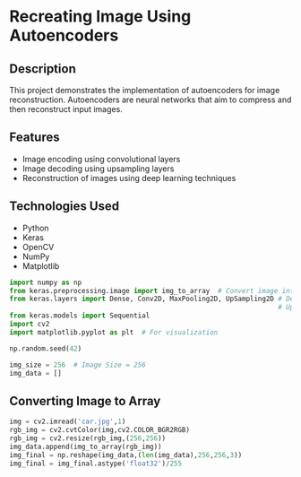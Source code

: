 # Recreating Image Using Autoencoders  

## Description  
This project demonstrates the implementation of autoencoders for image reconstruction. Autoencoders are neural networks that aim to compress and then reconstruct input images.  

## Features  
- Image encoding using convolutional layers  
- Image decoding using upsampling layers  
- Reconstruction of images using deep learning techniques  

## Technologies Used  
- Python  
- Keras  
- OpenCV  
- NumPy  
- Matplotlib  

```python
import numpy as np  
from keras.preprocessing.image import img_to_array  # Convert image into an array  
from keras.layers import Dense, Conv2D, MaxPooling2D, UpSampling2D # Dense, Conv2D and MaxPooling2D are Neural network layers
                                                                   # UpSampling2D is Decoding layer
from keras.models import Sequential  
import cv2  
import matplotlib.pyplot as plt  # For visualization
```
```python
np.random.seed(42)
```
 
```python
img_size = 256  # Image Size = 256
img_data = []
```

## Converting Image to Array
```python
img = cv2.imread('car.jpg',1)
rgb_img = cv2.cvtColor(img,cv2.COLOR_BGR2RGB)
rgb_img = cv2.resize(rgb_img,(256,256))
img_data.append(img_to_array(rgb_img))
img_final = np.reshape(img_data,(len(img_data),256,256,3))
img_final = img_final.astype('float32')/255
```


